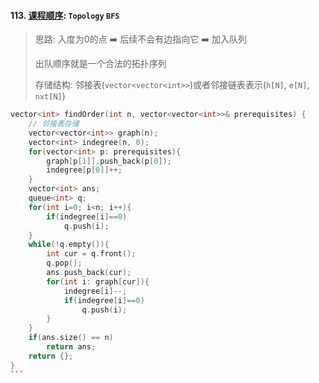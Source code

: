 #### 113. [课程顺序](https://leetcode.cn/problems/QA2IGt/): `Topology` `BFS`

> 思路: 入度为0的点 ➡️ 后续不会有边指向它 ➡️ 加入队列
>
> 出队顺序就是一个合法的拓扑序列
>
> 存储结构: 邻接表(`vector<vector<int>>`)或者邻接链表表示(`h[N]`, `e[N]`, `nxt[N]`)

````CPP
vector<int> findOrder(int n, vector<vector<int>>& prerequisites) {
    // 邻接表存储
    vector<vector<int>> graph(n);
    vector<int> indegree(n, 0);
    for(vector<int> p: prerequisites){
        graph[p[1]].push_back(p[0]);
        indegree[p[0]]++;
    }
    vector<int> ans;
    queue<int> q;
    for(int i=0; i<n; i++){
        if(indegree[i]==0)
            q.push(i);
    }
    while(!q.empty()){
        int cur = q.front();
        q.pop();
        ans.push_back(cur);
        for(int i: graph[cur]){
            indegree[i]--;
            if(indegree[i]==0)
                q.push(i);
        }
    }
    if(ans.size() == n)
        return ans;
    return {};
}
```